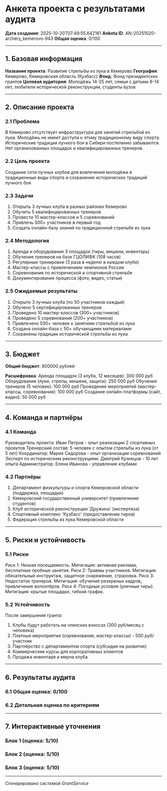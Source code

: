 # Анкета проекта с результатами аудита

**Дата создания**: 2025-10-20T07:49:55.642161
**Anketa ID**: AN-20251020-archery_kemerovo-943
**Общая оценка**: 0/100

---

## 1. Базовая информация

**Название проекта**: Развитие стрельбы из лука в Кемерово
**География**: Кемерово, Кемеровская область (Кузбасс)
**Фонд**: Фонд президентских грантов
**Целевая аудитория**: Молодёжь 14-25 лет, семьи с детьми 8-14 лет, любители исторической реконструкции, студенты вузов

---

## 2. Описание проекта

### 2.1 Проблема
В Кемерово отсутствует инфраструктура для занятий стрельбой из лука.
Молодёжь не имеет доступа к этому традиционному виду спорта.
Исторические традиции лучного боя в Сибири постепенно забываются.
Нет организованных площадок и квалифицированных тренеров.

### 2.2 Цель проекта
Создание сети лучных клубов для вовлечения молодёжи в традиционные виды спорта и сохранение исторических традиций лучного боя

### 2.3 Задачи
1. Открыть 3 лучных клуба в разных районах Кемерово
2. Обучить 5 квалифицированных тренеров
3. Провести 10 мастер-классов и 5 соревнований
4. Привлечь 500+ участников в первый год
5. Создать онлайн-базу знаний по традиционной стрельбе из лука

### 2.4 Методология
1. Аренда и оборудование 3 площадок (тиры, мишени, инвентарь)
2. Обучение тренеров на базе ГЦОЛИФК (108 часов)
3. Регулярные тренировки (3 раза в неделю в каждом клубе)
4. Мастер-классы с привлечением чемпионов России
5. Соревнования по исторической и спортивной стрельбе
6. Документирование процесса (фото, видео, статьи)

### 2.5 Ожидаемые результаты
1. Открыто 3 лучных клуба (по 50 участников каждый)
2. Обучено 5 сертифицированных тренеров
3. Проведено 10 мастер-классов (300+ участников)
4. Проведено 5 соревнований (200+ участников)
5. Привлечено 500+ человек к занятиям стрельбой из лука
6. Создана онлайн-база с 50+ обучающими материалами
7. Сохранены традиции исторической стрельбы из лука

---

## 3. Бюджет

**Общий бюджет**: 800000 рублей

**Расшифровка**:
Аренда площадок (3 клуба, 12 месяцев): 300 000 руб
Оборудование (луки, стрелы, мишени, защита): 250 000 руб
Обучение тренеров (5 человек): 100 000 руб
Проведение мероприятий (мастер-классы, соревнования): 100 000 руб
Создание онлайн-платформы (сайт, видео): 50 000 руб

---

## 4. Команда и партнёры

### 4.1 Команда
Руководитель проекта: Иван Петров - опыт реализации 2 спортивных проектов
Тренерский состав: 5 человек с опытом стрельбы из лука (от 5 лет)
Координатор: Мария Сидорова - опыт организации соревнований
Эксперт по историческим реконструкциям: Дмитрий Кузнецов - 10 лет опыта
Администратор: Елена Иванова - управление клубами

### 4.2 Партнёры
1. Департамент физкультуры и спорта Кемеровской области (поддержка, площадки)
2. Кемеровский государственный университет (привлечение студентов)
3. Клуб исторической реконструкции 'Дружина' (экспертиза)
4. Спортивный комплекс 'Кузбасс' (предоставление тиров)
5. Федерация стрельбы из лука Кемеровской области

---

## 5. Риски и устойчивость

### 5.1 Риски
Риск 1: Низкая посещаемость. Митигация: активная реклама, бесплатные пробные занятия.
Риск 2: Травмы участников. Митигация: обязательный инструктаж, защитное снаряжение, страховка.
Риск 3: Недостаток тренеров. Митигация: обучение резервных кадров, привлечение волонтёров.
Риск 4: Погодные условия (уличные тиры). Митигация: крытые площадки, гибкий график.

### 5.2 Устойчивость
После завершения гранта:
1. Клубы будут работать на членских взносах (300 руб/месяц с человека)
2. Платные мероприятия (соревнования, мастер-классы) - 500 руб/участник
3. Партнёрство с департаментом спорта (субсидии на развитие)
4. Коммерческие курсы для корпоративных клиентов
5. Продажа инвентаря и мерча клуба

---

## 6. Результаты аудита

### 6.1 Общая оценка: 0/100

### 6.2 Детальная оценка по критериям

---

## 7. Интерактивные уточнения


### Блок 1 (оценка: 5/10)


### Блок 2 (оценка: 5/10)


### Блок 3 (оценка: 5/10)


---

*Сгенерировано системой GrantService*